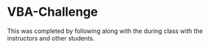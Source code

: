 # VBA-Challenge
This was completed by following along with the during class with the instructors and other students. 

